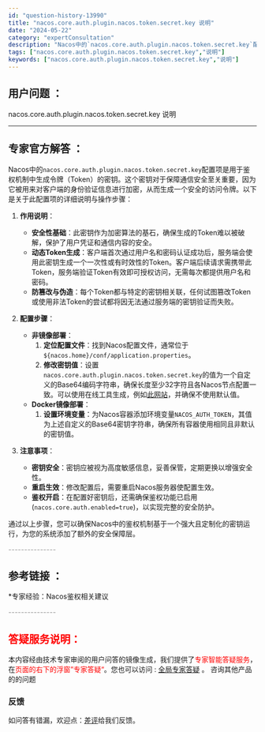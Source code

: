 ```yaml
---
id: "question-history-13990"
title: "nacos.core.auth.plugin.nacos.token.secret.key 说明"
date: "2024-05-22"
category: "expertConsultation"
description: "Nacos中的`nacos.core.auth.plugin.nacos.token.secret.key`配置项是用于鉴权机制中生成令牌（Token）的密钥。这个密钥对于保障通信安全至关重要，因为它被用来对客户端的身份验证信息进行加密，从而生成一个安全的访问令牌。以下是关于此配置项的详细说明与操作"
tags: ["nacos.core.auth.plugin.nacos.token.secret.key","说明"]
keywords: ["nacos.core.auth.plugin.nacos.token.secret.key","说明"]
---
```


## 用户问题 ： 
 nacos.core.auth.plugin.nacos.token.secret.key 说明  

---------------
## 专家官方解答 ：

Nacos中的`nacos.core.auth.plugin.nacos.token.secret.key`配置项是用于鉴权机制中生成令牌（Token）的密钥。这个密钥对于保障通信安全至关重要，因为它被用来对客户端的身份验证信息进行加密，从而生成一个安全的访问令牌。以下是关于此配置项的详细说明与操作步骤：

1. **作用说明**：
   - **安全性基础**：此密钥作为加密算法的基石，确保生成的Token难以被破解，保护了用户凭证和通信内容的安全。
   - **动态Token生成**：客户端首次通过用户名和密码认证成功后，服务端会使用此密钥生成一个一次性或有时效性的Token。客户端后续请求需携带此Token，服务端验证Token有效即可授权访问，无需每次都提供用户名和密码。
   - **防篡改与伪造**：每个Token都与特定的密钥相关联，任何试图篡改Token或使用非法Token的尝试都将因无法通过服务端的密钥验证而失败。

2. **配置步骤**：
   - **非镜像部署**：
     1. **定位配置文件**：找到Nacos配置文件，通常位于`${nacos.home}/conf/application.properties`。
     2. **修改密钥值**：设置`nacos.core.auth.plugin.nacos.token.secret.key`的值为一个自定义的Base64编码字符串，确保长度至少32字符且各Nacos节点配置一致。可以使用在线工具生成，例如[此网站](https://base64.us)，并确保不使用默认值。
   - **Docker镜像部署**：
     1. **设置环境变量**：为Nacos容器添加环境变量`NACOS_AUTH_TOKEN`，其值为上述自定义的Base64密钥字符串，确保所有容器使用相同且非默认的密钥值。

3. **注意事项**：
   - **密钥安全**：密钥应被视为高度敏感信息，妥善保管，定期更换以增强安全性。
   - **重启生效**：修改配置后，需要重启Nacos服务器使配置生效。
   - **鉴权开启**：在配置好密钥后，还需确保鉴权功能已启用(`nacos.core.auth.enabled=true`)，以实现完整的安全防护。

通过以上步骤，您可以确保Nacos中的鉴权机制基于一个强大且定制化的密钥运行，为您的系统添加了额外的安全保障层。


<font color="#949494">---------------</font> 


## 参考链接 ：

*专家经验：Nacos鉴权相关建议 


 <font color="#949494">---------------</font> 
 


## <font color="#FF0000">答疑服务说明：</font> 

本内容经由技术专家审阅的用户问答的镜像生成，我们提供了<font color="#FF0000">专家智能答疑服务</font>，在<font color="#FF0000">页面的右下的浮窗”专家答疑“</font>。您也可以访问 : [全局专家答疑](https://answer.opensource.alibaba.com/docs/intro) 。 咨询其他产品的的问题

### 反馈
如问答有错漏，欢迎点：[差评](https://ai.nacos.io/user/feedbackByEnhancerGradePOJOID?enhancerGradePOJOId=14008)给我们反馈。
